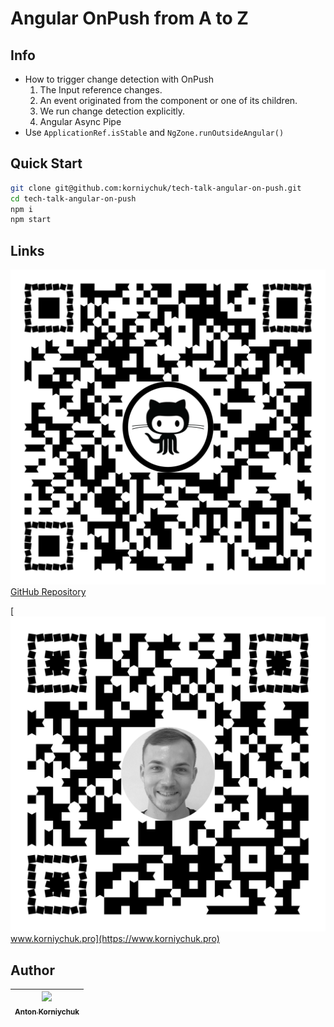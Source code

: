# Angular OnPush from A to Z

## Info

* How to trigger change detection with OnPush
  1. The Input reference changes.
  2. An event originated from the component or one of its children.
  3. We run change detection explicitly.
  4. Angular Async Pipe
* Use `ApplicationRef.isStable` and `NgZone.runOutsideAngular()`

## Quick Start

```bash
git clone git@github.com:korniychuk/tech-talk-angular-on-push.git
cd tech-talk-angular-on-push
npm i
npm start
```

## Links

[![GitHub Repository](src/assets/qr-git-repo.png) GitHub Repository](https://github.com/korniychuk/tech-talk-angular-on-push)  

[![GitHub Repository](src/assets/qr-korniychuk.pro.png) www.korniychuk.pro](https://www.korniychuk.pro)

## Author

| [<img src="https://www.korniychuk.pro/avatar.jpg" width="100px;"/><br /><sub>Anton Korniychuk</sub>](https://korniychuk.pro) |
| :---: |
